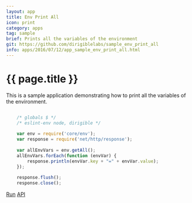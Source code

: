 ```yaml
---
layout: app
title: Env Print All
icon: print
category: apps
tag: sample
brief: Prints all the variables of the environment
git: https://github.com/dirigiblelabs/sample_env_print_all
info: apps/2016/07/12/app_sample_env_print_all.html
---
```


{{ page.title }}
===


This is a sample application demonstrating how to print all the variables of the environment.

```javascript

	/* globals $ */
	/* eslint-env node, dirigible */
	
	var env = require('core/env');
	var response = require('net/http/response');
	
	var allEnvVars = env.getAll();
	allEnvVars.forEach(function (envVar) {
		response.println(envVar.key + "=" + envVar.value);
	});
	
	response.flush();
	response.close();
```

<div class="btn-toolbar pull-right">
	<a class="btn btn-warning" href="http://dirigible.eclipse.org/services/ui/anonymous.html?git={{ page.git }}.git">Run</a>
	<a class="btn btn-info" href="http://www.dirigible.io/api/env.html">API</a>
</div>

<br><br>